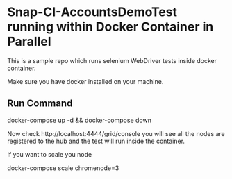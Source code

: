 # Snap-CI-AccountsDemoTest running within Docker Container in Parallel

This is a sample repo which runs selenium WebDriver tests inside docker container.

Make sure you have docker installed on your machine.

## Run Command

docker-compose up -d && docker-compose down

Now check http://localhost:4444/grid/console you will see all the nodes are registered to the hub and the test will run inside the container.

If you want to scale you node

docker-compose scale chromenode=3
